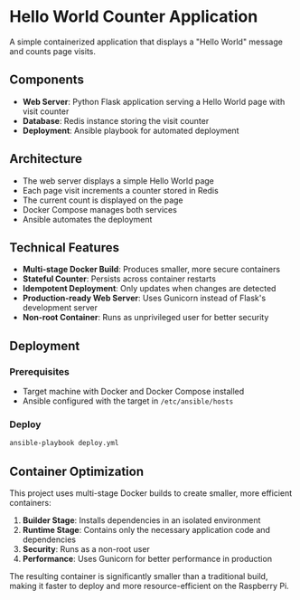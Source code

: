 # Hello World Counter Application

A simple containerized application that displays a "Hello World" message and counts page visits.

## Components

- **Web Server**: Python Flask application serving a Hello World page with visit counter
- **Database**: Redis instance storing the visit counter
- **Deployment**: Ansible playbook for automated deployment

## Architecture

- The web server displays a simple Hello World page
- Each page visit increments a counter stored in Redis
- The current count is displayed on the page
- Docker Compose manages both services
- Ansible automates the deployment

## Technical Features

- **Multi-stage Docker Build**: Produces smaller, more secure containers
- **Stateful Counter**: Persists across container restarts
- **Idempotent Deployment**: Only updates when changes are detected
- **Production-ready Web Server**: Uses Gunicorn instead of Flask's development server
- **Non-root Container**: Runs as unprivileged user for better security

## Deployment

### Prerequisites

- Target machine with Docker and Docker Compose installed
- Ansible configured with the target in `/etc/ansible/hosts`

### Deploy

```bash
ansible-playbook deploy.yml
```

## Container Optimization

This project uses multi-stage Docker builds to create smaller, more efficient containers:

1. **Builder Stage**: Installs dependencies in an isolated environment
2. **Runtime Stage**: Contains only the necessary application code and dependencies
3. **Security**: Runs as a non-root user
4. **Performance**: Uses Gunicorn for better performance in production

The resulting container is significantly smaller than a traditional build, making it faster to deploy and more resource-efficient on the Raspberry Pi.